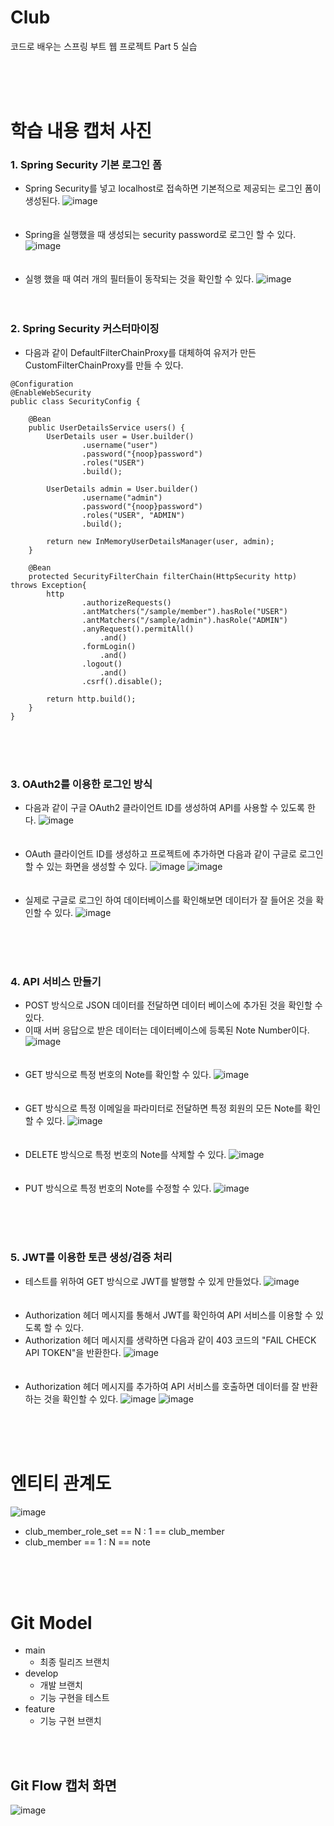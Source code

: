 # Club
코드로 배우는 스프링 부트 웹 프로젝트 Part 5 실습

</br></br></br>

# 학습 내용 캡처 사진
### 1. Spring Security 기본 로그인 폼 </br>
* Spring Security를 넣고 localhost로 접속하면 기본적으로 제공되는 로그인 폼이 생성된다.
![image](https://user-images.githubusercontent.com/74942574/184796206-533d0752-71f7-4cdb-bcaf-12b5b3c24c89.png)
</br></br></br>
* Spring을 실행했을 때 생성되는 security password로 로그인 할 수 있다.
![image](https://user-images.githubusercontent.com/74942574/184796100-040118f3-569a-4298-a6c1-3b1e920b57e2.png)
</br></br></br>
* 실행 했을 때 여러 개의 필터들이 동작되는 것을 확인할 수 있다.
![image](https://user-images.githubusercontent.com/74942574/184796588-dacfcb18-0835-47ad-8522-369272dba482.png)
</br></br></br>
### 2. Spring Security 커스터마이징 </br>
* 다음과 같이 DefaultFilterChainProxy를 대체하여 유저가 만든 CustomFilterChainProxy를 만들 수 있다.
```
@Configuration
@EnableWebSecurity
public class SecurityConfig {

    @Bean
    public UserDetailsService users() {
        UserDetails user = User.builder()
                .username("user")
                .password("{noop}password")
                .roles("USER")
                .build();

        UserDetails admin = User.builder()
                .username("admin")
                .password("{noop}password")
                .roles("USER", "ADMIN")
                .build();

        return new InMemoryUserDetailsManager(user, admin);
    }

    @Bean
    protected SecurityFilterChain filterChain(HttpSecurity http) throws Exception{
        http
                .authorizeRequests()
                .antMatchers("/sample/member").hasRole("USER")
                .antMatchers("/sample/admin").hasRole("ADMIN")
                .anyRequest().permitAll()
                    .and()
                .formLogin()
                    .and()
                .logout()
                    .and()
                .csrf().disable();

        return http.build();
    }
}
```
</br></br></br>

### 3. OAuth2를 이용한 로그인 방식 </br>
* 다음과 같이 구글 OAuth2 클라이언트 ID를 생성하여 API를 사용할 수 있도록 한다.
![image](https://user-images.githubusercontent.com/74942574/184797903-b6b4cae5-468d-4cd1-ad5c-9dc9d2296722.png)
</br></br></br>
* OAuth 클라이언트 ID를 생성하고 프로젝트에 추가하면 다음과 같이 구글로 로그인 할 수 있는 화면을 생성할 수 있다.
![image](https://user-images.githubusercontent.com/74942574/184798117-726ac2a4-b095-4bd5-a333-bed67e117df2.png)
![image](https://user-images.githubusercontent.com/74942574/184798287-4b5ac4a0-f264-4c78-bc28-05cf3038ea3f.png)
</br></br></br>
* 실제로 구글로 로그인 하여 데이터베이스를 확인해보면 데이터가 잘 들어온 것을 확인할 수 있다.
![image](https://user-images.githubusercontent.com/74942574/184798410-f61c4cb4-61fd-4aab-bd15-09238076b632.png)

</br></br></br>

### 4. API 서비스 만들기 </br>
* POST 방식으로 JSON 데이터를 전달하면 데이터 베이스에 추가된 것을 확인할 수 있다.
* 이때 서버 응답으로 받은 데이터는 데이터베이스에 등록된 Note Number이다.
![image](https://user-images.githubusercontent.com/74942574/184798913-1ab53533-3d66-4fb8-aaf3-6b672a2cc60d.png)
</br></br></br>
* GET 방식으로 특정 번호의 Note를 확인할 수 있다.
![image](https://user-images.githubusercontent.com/74942574/184799133-27c6760f-4ab2-43d0-bb8c-b37c6a2e07b0.png)
</br></br></br>
* GET 방식으로 특정 이메일을 파라미터로 전달하면 특정 회원의 모든 Note를 확인할 수 있다.
![image](https://user-images.githubusercontent.com/74942574/184799267-ceee0975-8a78-40b9-b4dd-1c69728f1688.png)
</br></br></br>
* DELETE 방식으로 특정 번호의 Note를 삭제할 수 있다.
![image](https://user-images.githubusercontent.com/74942574/184799369-d69f5eb9-c2b1-4469-901e-15a5c223f290.png)
</br></br></br>
* PUT 방식으로 특정 번호의 Note를 수정할 수 있다.
![image](https://user-images.githubusercontent.com/74942574/184799489-b6b9ed29-2e35-4642-97f4-78aa1477ab17.png)

</br></br></br>

### 5. JWT를 이용한 토큰 생성/검증 처리 </br>
* 테스트를 위하여 GET 방식으로 JWT를 발행할 수 있게 만들었다.
![image](https://user-images.githubusercontent.com/74942574/184799832-619ed3a8-e07c-4d53-84ee-4f37ffeb6e27.png)
</br></br></br>
* Authorization 헤더 메시지를 통해서 JWT를 확인하여 API 서비스를 이용할 수 있도록 할 수 있다.
* Authorization 헤더 메시지를 생략하면 다음과 같이 403 코드의 "FAIL CHECK API TOKEN"을 반환한다.
![image](https://user-images.githubusercontent.com/74942574/184800051-4837d689-d75d-4857-8332-7bfe65269023.png)
</br></br></br>
* Authorization 헤더 메시지를 추가하여 API 서비스를 호출하면 데이터를 잘 반환하는 것을 확인할 수 있다.
![image](https://user-images.githubusercontent.com/74942574/184800236-ed1ddb4b-9b32-4501-bf56-39075bdf1817.png)
![image](https://user-images.githubusercontent.com/74942574/184800299-e19768e6-9432-4c9f-a877-5a798ef9dc00.png)

</br></br></br>

# 엔티티 관계도
![image](https://user-images.githubusercontent.com/74942574/184800420-e48b9940-1d61-48d0-98f6-7c656c4edb59.png)
* club_member_role_set == N : 1 == club_member
* club_member == 1 : N == note

</br></br></br>

# Git Model
* main
  * 최종 릴리즈 브랜치
* develop
  * 개발 브랜치
  * 기능 구현을 테스트
* feature
  * 기능 구현 브랜치
  
</br></br>

## Git Flow 캡처 화면
![image](https://user-images.githubusercontent.com/74942574/184800714-8943c0a6-4ab0-448b-a339-1a7d5ce4bf11.png)
